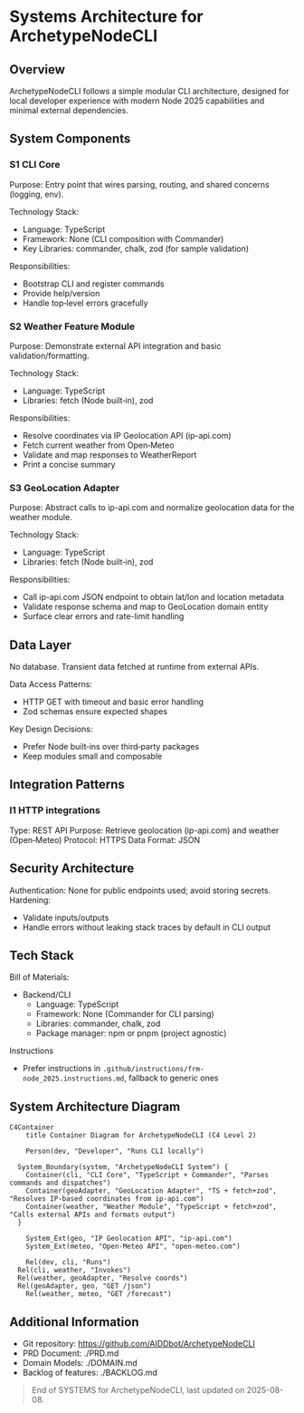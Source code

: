 # Systems Architecture for ArchetypeNodeCLI

## Overview

ArchetypeNodeCLI follows a simple modular CLI architecture, designed for local developer experience with modern Node 2025 capabilities and minimal external dependencies.

## System Components

### S1 CLI Core

Purpose: Entry point that wires parsing, routing, and shared concerns (logging, env).

Technology Stack:
- Language: TypeScript
- Framework: None (CLI composition with Commander)
- Key Libraries: commander, chalk, zod (for sample validation)

Responsibilities:
- Bootstrap CLI and register commands
- Provide help/version
- Handle top‑level errors gracefully

### S2 Weather Feature Module

Purpose: Demonstrate external API integration and basic validation/formatting.

Technology Stack:
- Language: TypeScript
- Libraries: fetch (Node built‑in), zod

Responsibilities:
- Resolve coordinates via IP Geolocation API (ip-api.com)
- Fetch current weather from Open‑Meteo
- Validate and map responses to WeatherReport
- Print a concise summary

### S3 GeoLocation Adapter

Purpose: Abstract calls to ip-api.com and normalize geolocation data for the weather module.

Technology Stack:
- Language: TypeScript
- Libraries: fetch (Node built‑in), zod

Responsibilities:
- Call ip-api.com JSON endpoint to obtain lat/lon and location metadata
- Validate response schema and map to GeoLocation domain entity
- Surface clear errors and rate-limit handling

## Data Layer

No database. Transient data fetched at runtime from external APIs.

Data Access Patterns:
- HTTP GET with timeout and basic error handling
- Zod schemas ensure expected shapes

Key Design Decisions:
- Prefer Node built‑ins over third‑party packages
- Keep modules small and composable

## Integration Patterns

### I1 HTTP integrations

Type: REST API
Purpose: Retrieve geolocation (ip-api.com) and weather (Open‑Meteo)
Protocol: HTTPS
Data Format: JSON

## Security Architecture

Authentication: None for public endpoints used; avoid storing secrets.
Hardening:
- Validate inputs/outputs
- Handle errors without leaking stack traces by default in CLI output

## Tech Stack

Bill of Materials:
- Backend/CLI
  - Language: TypeScript
  - Framework: None (Commander for CLI parsing)
  - Libraries: commander, chalk, zod
  - Package manager: npm or pnpm (project agnostic)

Instructions
- Prefer instructions in `.github/instructions/frm-node_2025.instructions.md`, fallback to generic ones

## System Architecture Diagram

```mermaid
C4Container
    title Container Diagram for ArchetypeNodeCLI (C4 Level 2)

    Person(dev, "Developer", "Runs CLI locally")

  System_Boundary(system, "ArchetypeNodeCLI System") {
    Container(cli, "CLI Core", "TypeScript + Commander", "Parses commands and dispatches")
    Container(geoAdapter, "GeoLocation Adapter", "TS + fetch+zod", "Resolves IP-based coordinates from ip-api.com")
    Container(weather, "Weather Module", "TypeScript + fetch+zod", "Calls external APIs and formats output")
  }

    System_Ext(geo, "IP Geolocation API", "ip-api.com")
    System_Ext(meteo, "Open-Meteo API", "open-meteo.com")

    Rel(dev, cli, "Runs")
  Rel(cli, weather, "Invokes")
  Rel(weather, geoAdapter, "Resolve coords")
  Rel(geoAdapter, geo, "GET /json")
    Rel(weather, meteo, "GET /forecast")
```

## Additional Information

- Git repository: https://github.com/AIDDbot/ArchetypeNodeCLI
- PRD Document: ./PRD.md
- Domain Models: ./DOMAIN.md
- Backlog of features: ./BACKLOG.md

> End of SYSTEMS for ArchetypeNodeCLI, last updated on 2025-08-08.
